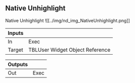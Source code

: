 ## Native Unhighlight
Native Unhighlight
![[../img/nd_img_NativeUnhighlight.png]]

|Inputs||
|--|--|
| In | Exec |
| Target | TBLUser Widget Object Reference |

|Outputs||
|--|--|
| Out | Exec |

